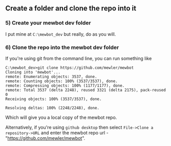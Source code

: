 <!--
SPDX-FileCopyrightText: 2023 Mewbot Developers <mewbot@quicksilver.london>

SPDX-License-Identifier: BSD-2-Clause
-->

## Create a folder and clone the repo into it

### 5) Create your mewbot dev folder

I put mine at `C:\mewbot_dev` but really, do as you will.

### 6) Clone the repo into the mewbot dev folder

If you're using git from the command line, you can run something like

```shell
C:\mewbot_dev>git clone https://github.com/mewler/mewbot
Cloning into 'mewbot'...
remote: Enumerating objects: 3537, done.
remote: Counting objects: 100% (3537/3537), done.
remote: Compressing objects: 100% (1177/1177), done.
remote: Total 3537 (delta 2248), reused 3321 (delta 2175), pack-reused 0
Receiving objects: 100% (3537/3537), done.

Resolving deltas: 100% (2248/2248), done.
```

Which will give you a local copy of the mewbot repo.

Alternatively, if you're using `github desktop` then select `File->Clone a repository->URL` and enter the mewbot repo url - "https://github.com/mewler/mewbot".
